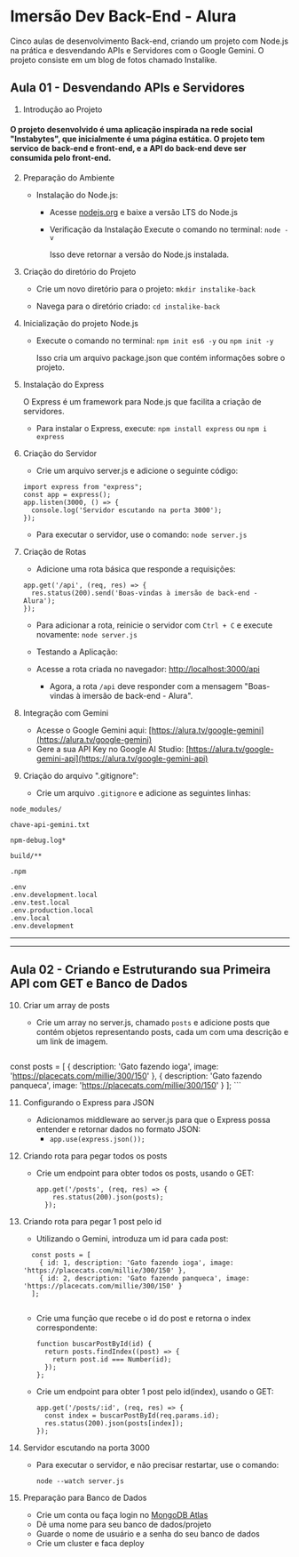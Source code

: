 # Imersão Dev Back-End - Alura
Cinco aulas de desenvolvimento Back-end, criando um projeto com Node.js na prática e desvendando APIs e Servidores com o Google Gemini. O projeto consiste em um blog de fotos chamado Instalike.

## Aula 01 - Desvendando APIs e Servidores

1. Introdução ao Projeto
#### O projeto desenvolvido é uma aplicação inspirada na rede social "Instabytes", que inicialmente é uma página estática. O projeto tem servico de back-end e front-end, e a API do back-end deve ser consumida pelo front-end.

2. Preparação do Ambiente
   - Instalação do Node.js:
     - Acesse [nodejs.org](https://nodejs.org/) e baixe a versão LTS do Node.js
     - Verificação da Instalação
         Execute o comando no terminal: `node -v`

          Isso deve retornar a versão do Node.js instalada.

3. Criação do diretório do Projeto
   - Crie um novo diretório para o projeto:
      `mkdir instalike-back`

   - Navega para o diretório criado:
      `cd instalike-back`

4. Inicialização do projeto Node.js
   - Execute o comando no terminal: `npm init es6 -y` ou `npm init -y`
  
     Isso cria um arquivo package.json que contém informações sobre o projeto.

5. Instalação do Express
   
   O Express é um framework para Node.js que facilita a criação de servidores.
   - Para instalar o Express, execute: `npm install express` ou `npm i express`

6. Criação do Servidor
   - Crie um arquivo server.js e adicione o seguinte código:
  
    ```
    import express from "express";
    const app = express();
    app.listen(3000, () => {
      console.log('Servidor escutando na porta 3000');
    });
      ```
      
   - Para executar o servidor, use o comando: `node server.js`

7. Criação de Rotas
   - Adicione uma rota básica que responde a requisições:
  
    ```
    app.get('/api', (req, res) => {
      res.status(200).send('Boas-vindas à imersão de back-end - Alura');
    });
      ```

   - Para adicionar a rota, reinicie o servidor com `Ctrl + C` e execute novamente: `node server.js`
  
   - Testando a Aplicação:
    - Acesse a rota criada no navegador:
  [http://localhost:3000/api](http://localhost:3000/api)
      - Agora, a rota `/api` deve responder com a mensagem "Boas-vindas à imersão de back-end - Alura".
  
8. Integração com Gemini
   - Acesse o Google Gemini aqui: [https://alura.tv/google-gemini](https://alura.tv/google-gemini)
   - Gere a sua API Key no Google AI Studio: [https://alura.tv/google-gemini-api](https://alura.tv/google-gemini-api)
  
9. Criação do arquivo ".gitignore":
   - Crie um arquivo `.gitignore` e adicione as seguintes linhas:
  
  ```
  node_modules/

  chave-api-gemini.txt

  npm-debug.log*  

  build/**

  .npm

  .env
  .env.development.local
  .env.test.local
  .env.production.local
  .env.local
  .env.development

  ```

***
***

## Aula 02 - Criando e Estruturando sua Primeira API com GET e Banco de Dados

10. Criar um array de posts
    - Crie um array no server.js, chamado `posts` e adicione posts que contém objetos representando posts, cada um com uma descrição e um link de imagem.

    ```json
 const posts = [
    { description: 'Gato fazendo ioga', image: 'https://placecats.com/millie/300/150' },
    { description: 'Gato fazendo panqueca', image: 'https://placecats.com/millie/300/150' }
];
    ```
    
11.  Configurando o Express para JSON
     - Adicionamos middleware ao server.js para que o Express possa entender e retornar dados no formato JSON:
       - `app.use(express.json());`

12. Criando rota para pegar todos os posts
    - Crie um endpoint para obter todos os posts, usando o GET:
      ```
      app.get('/posts', (req, res) => {
          res.status(200).json(posts);
        });
        ```

13. Criando rota para pegar 1 post pelo id
    - Utilizando o Gemini, introduza um id para cada post:
  
    ```
      const posts = [
        { id: 1, description: 'Gato fazendo ioga', image: 'https://placecats.com/millie/300/150' },
        { id: 2, description: 'Gato fazendo panqueca', image: 'https://placecats.com/millie/300/150' }
      ];
            
    ```

    - Crie uma função que recebe o id do post e retorna o index correspondente:
      ```
      function buscarPostById(id) {
        return posts.findIndex((post) => {
          return post.id === Number(id);
        });
      };
      ```

    - Crie um endpoint para obter 1 post pelo id(index), usando o GET:
      ```
      app.get('/posts/:id', (req, res) => {
        const index = buscarPostById(req.params.id);
        res.status(200).json(posts[index]);
      });
      ```

15. Servidor escutando na porta 3000
    - Para executar o servidor, e não precisar restartar, use o comando:
    
       `node --watch server.js` 

16. Preparação para Banco de Dados
    - Crie um conta ou faça login no [MongoDB Atlas](https://www.mongodb.com/products/platform/atlas-database)
    - Dê uma nome para seu banco de dados/projeto
    - Guarde o nome de usuário e a senha do seu banco de dados
    - Crie um cluster e faca deploy
